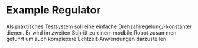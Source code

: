 Example Regulator
=================

Als praktisches Testsystem soll eine einfache Drehzahlregelung/-konstanter dienen. Er wird im zweiten Schritt zu einem modbile Robot zusammen geführt um auch komplexere Echtzeit-Anwendungen darzustellen.